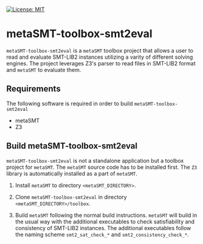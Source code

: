 [![License: MIT](https://img.shields.io/badge/License-MIT-yellow.svg)](https://opensource.org/licenses/MIT)

# metaSMT-toolbox-smt2eval

`metaSMT-toolbox-smt2eval` is a `metaSMT` toolbox project that allows
a user to read and evaluate SMT-LIB2 instances utilizing a varity of
different solving engines.  The project leverages Z3's parser to read
files in SMT-LIB2 format and `metaSMT` to evaluate them.

## Requirements

The following software is required in order to build `metaSMT-toolbox-smt2eval`

* metaSMT
* Z3

## Build metaSMT-toolbox-smt2eval

`metaSMT-toolbox-smt2eval` is not a standalone application but a
toolbox project for `metaSMT`.  The `metaSMT` source code has to
be installed first.  The `Z3` library is automatically installed as
a part of `metaSMT`.

1. Install `metaSMT` to directory `<metaSMT_DIRECTORY>`.

2. Clone `metaSMT-toolbox-smt2eval` in directory
`<metaSMT_DIRECTORY>/toolbox`.

3. Build `metaSMT` following the normal build instructions. `metaSMT`
will build in the usual way with the additional executables to check
satisfiability and consistency of SMT-LIB2 instances.  The additional
executables follow the naming scheme `smt2_sat_check_*` and
`smt2_consistency_check_*`.

